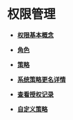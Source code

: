 # 权限管理<a name="iam_01_0015"></a>

-   **[权限基本概念](权限基本概念.md)**  

-   **[角色](角色.md)**  

-   **[策略](策略.md)**  

-   **[系统策略更名详情](系统策略更名详情.md)**  

-   **[查看授权记录](查看授权记录.md)**  

-   **[自定义策略](自定义策略.md)**  


